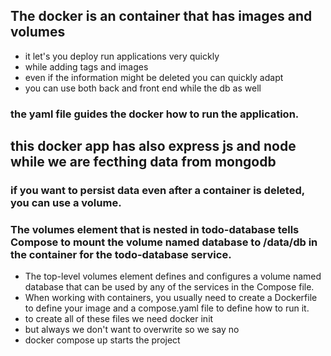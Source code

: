 ## The docker is an container that has images and volumes
- it let's you deploy run applications very quickly 
- while adding tags and images 
- even if the information might be deleted you can quickly adapt 
- you can use both back and front end while the db as well 


### the yaml file guides the docker how to run the application.


## this docker app has also express js and node while we are fecthing data from mongodb


### if you want to persist data even after a container is deleted, you can use a volume.



### The volumes element that is nested in todo-database tells Compose to mount the volume named database to /data/db in the container for the todo-database service.

- The top-level volumes element defines and configures a volume named database that can be used by any of the services in the Compose file.
- When working with containers, you usually need to create a Dockerfile to define your image and a compose.yaml file to define how to run it.
-  to create all of these files we need docker init 
-  but always we don't want to overwrite so we say no 
-  docker compose up starts the project 